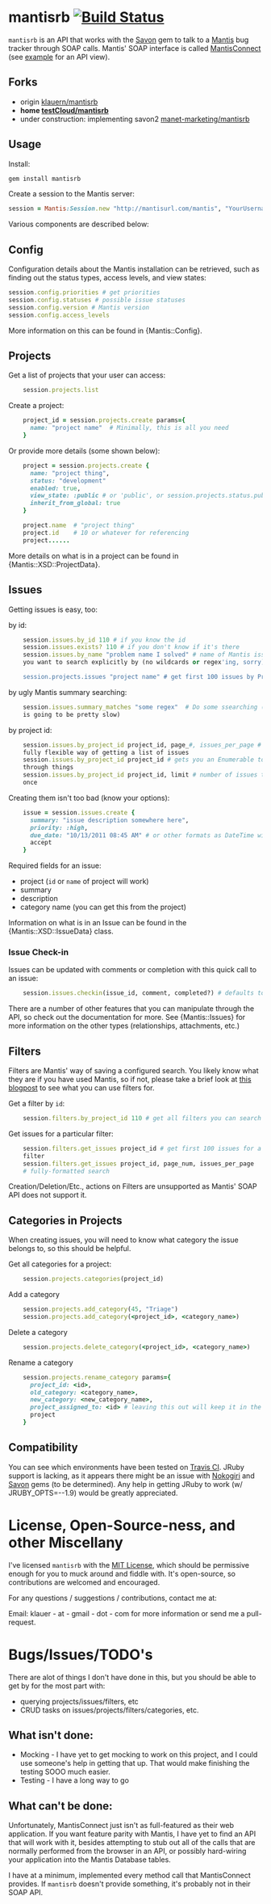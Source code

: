 mantisrb [![Build Status](http://travis-ci.org/klauern/mantisrb.png)](http://travis-ci.org/klauern/mantisrb)
========

`mantisrb` is an API that works with the [Savon][1] gem to talk to a [Mantis][2]
bug tracker through SOAP calls.  Mantis' SOAP interface is called [MantisConnect][3]
(see [example][4] for an API view).

Forks
-----
* origin [klauern/mantisrb](https://github.com/klauern/mantisrb)
* **home [testCloud/mantisrb](https://github.com/testCloud/mantisrb)**
* under construction: implementing savon2 [manet-marketing/mantisrb](https://github.com/manet-marketing/mantisrb)

Usage
-----
Install:

``` ruby
gem install mantisrb
```

Create a session to the Mantis server:

```ruby
session = Mantis:Session.new "http://mantisurl.com/mantis", "YourUsername", "YourPassword", "(optional) HTTP Username", "(optional) HTTP Password"
```

Various components are described below:

Config
------
Configuration details about the Mantis installation can be retrieved, such
as finding out the status types, access levels, and view states:

```ruby
session.config.priorities # get priorities
session.config.statuses # possible issue statuses
session.config.version # Mantis version
session.config.access_levels
```

More information on this can be found in {Mantis::Config}.

Projects
--------
Get a list of projects that your user can access:

```ruby
    session.projects.list
```

Create a project:

```ruby
    project_id = session.projects.create params={
      name: "project name"  # Minimally, this is all you need
    }
```

Or provide more details (some shown below):

```ruby
    project = session.projects.create {
      name: "project thing",
      status: "development"
      enabled: true,
      view_state: :public # or 'public', or session.projects.status.public,
      inherit_from_global: true
    }

    project.name  # "project thing"
    project.id    # 10 or whatever for referencing
    project......
```

More details on what is in a project can be found in {Mantis::XSD::ProjectData}.

Issues
------
Getting issues is easy, too:

by id:

```ruby
    session.issues.by_id 110 # if you know the id
    session.issues.exists? 110 # if you don't know if it's there
    session.issues.by_name "problem name I solved" # name of Mantis issue that
    you want to search explicitly by (no wildcards or regex'ing, sorry)

    session.projects.issues "project name" # get first 100 issues by Project Name
```

by ugly Mantis summary searching:

```ruby
    session.issues.summary_matches "some regex"  # Do some ssearching (mind, it
    is going to be pretty slow)
```

by project id:

```ruby
    session.issues.by_project_id project_id, page_#, issues_per_page # The
    fully flexible way of getting a list of issues
    session.issues.by_project_id project_id # gets you an Enumerable to go
    through things
    session.issues.by_project_id project_id, limit # number of issues to get at
    once
```

Creating them isn't too bad (know your options):

```ruby
    issue = session.issues.create {
      summary: "issue description somewhere here",
      priority: :high,
      due_date: "10/13/2011 08:45 AM" # or other formats as DateTime will
      accept
    }
```

Required fields for an issue:
  - project (`id` or `name` of project will work)
  - summary
  - description
  - category name (you can get this from the project)
    

Information on what is in an Issue can be found in the {Mantis::XSD::IssueData}
class.

### Issue Check-in

Issues can be updated with comments or completion with this quick call to an
issue:

```ruby
    session.issues.checkin(issue_id, comment, completed?) # defaults to false
```

There are a number of other features that you can manipulate through the API,
so check out the documentation for more.  See {Mantis::Issues} for more
information on the other types (relationships, attachments, etc.)

Filters
-------
Filters are Mantis' way of saving a configured search.  You likely know what
they are if you have used Mantis, so if not, please take a brief look at [this
blogpost][6] to see what you can use filters for.


Get a filter by `id`:

```ruby
    session.filters.by_project_id 110 # get all filters you can search by for the project_id
```

Get issues for a particular filter:

```ruby
    session.filters.get_issues project_id # get first 100 issues for a given
    filter
    session.filters.get_issues project_id, page_num, issues_per_page
    # fully-formatted search
```

Creation/Deletion/Etc., actions on Filters are unsupported as Mantis' SOAP API
does not support it.

Categories in Projects
----------------------
When creating issues, you will need to know what category the issue belongs to, so this should be
helpful.

Get all categories for a project:

```ruby
    session.projects.categories(project_id)
```

Add a category

```ruby
    session.projects.add_category(45, "Triage")
    session.projects.add_category(<project_id>, <category_name>)
```

Delete a category


```ruby
    session.projects.delete_category(<project_id>, <category_name>)
```

Rename a category


```ruby
    session.projects.rename_category params={
      project_id: <id>,
      old_category: <category_name>,
      new_category: <new_category_name>,
      project_assigned_to: <id> # leaving this out will keep it in the same
      project
    }
```



Compatibility
-------------
You can see which environments have been tested on [Travis CI][travis].  JRuby support 
is lacking, as it appears there might be an issue with [Nokogiri][nok] and 
[Savon][sav] gems (to be determined).  Any help in getting JRuby to work (w/
JRUBY_OPTS=--1.9) would be greatly appreciated.


License, Open-Source-ness, and other Miscellany
===============================================
I've licensed `mantisrb` with the [MIT License][5], which should be permissive
enough for you to muck around and fiddle with.  It's open-source, so
contributions are welcomed and encouraged.

For any questions / suggestions / contributions, contact me at:

Email: klauer - at - gmail - dot - com for more information or send me a pull-request.


Bugs/Issues/TODO's
==================
There are alot of things I don't have done in this, but you should be able to
get by for the most part with:

  * querying projects/issues/filters, etc
  * CRUD tasks on issues/projects/filters/categories, etc.


What isn't done:
----------------

  * Mocking - I have yet to get mocking to work on this project, and I could
    use someone's help in getting that up.  That would make finishing the
    testing SOOO much easier.
  * Testing - I have a long way to go


What can't be done:
------------------
Unfortunately, MantisConnect just isn't as full-featured as their web
application.  If you want feature parity with Mantis, I have yet to find an API
that will work with it, besides attempting to stub out all of the calls that
are normally performed from the browser in an API, or possibly hard-wiring your
application into the Mantis Database tables.

I have at a minimum, implemented every method call that MantisConnect provides.
If `mantisrb` doesn't provide something, it's probably not in their SOAP API.


 [1]: http://www.savonrb.com
 [2]: http://www.mantisbt.org
 [3]: http://www.futureware.biz/mantisconnect/concept.php
 [4]: http://www.mantisbt.org/demo/api/soap/mantisconnect.php
 [5]: http://www.opensource.org/licenses/mit-license.php
 [6]: http://www.mantisbt.org/blog/?p=6
 [nok]: http://nokogiri.org/Nokogiri/XML/Builder.html
 [sav]: http://www.savonrb.com/
 [travis]: http://travis-ci.org/#!/klauern/mantisrb
